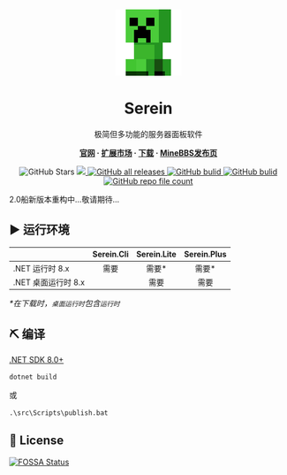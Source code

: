 <br>

<p align="center">
  <img src="src/Sources/logo.png" width="120" style="image-rendering: pixelated;">
<h1 align="center">Serein</h1>
<p align="center">
  极简但多功能的服务器面板软件
</p>
<p align="center" style="font-weight: bold;">
  <a href="http://serein.cc">官网</a> · <a href="http://serein.cc">扩展市场</a> · <a
    href="https://github.com/SereinDev/Serein/releases/latest">下载</a> · <a
    href="https://www.minebbs.com/resources/serein.4169/">MineBBS发布页</a>
</p>
<p align="center">
  <img alt="GitHub Stars" src="https://img.shields.io/github/stars/SereinDev/Serein?color=blue">
  <a href="https://github.com/SereinDev/Serein/releases/latest">
    <img src="https://img.shields.io/github/v/release/SereinDev/Serein?color=blue">
  </a>
  <a href="https://github.com/SereinDev/Serein/releases">
    <img alt="GitHub all releases" src="https://img.shields.io/github/downloads/SereinDev/Serein/total?color=blue">
  </a>
  <a href="https://github.com/SereinDev/Serein/actions/workflows/build.yml">
    <img alt="GitHub bulid"
      src="https://img.shields.io/github/actions/workflow/status/SereinDev/Serein/build.yml?branch=main&color=blue">
  </a>
  <a href="https://github.com/SereinDev/Serein">
    <img alt="GitHub bulid" src="https://img.shields.io/github/commit-activity/m/SereinDev/Serein?color=blue">
  </a>
  <a href="https://github.com/SereinDev/Serein">
    <img alt="GitHub repo file count" src="https://img.shields.io/github/languages/code-size/SereinDev/Serein">
  </a>
</p>
</p>

2.0船新版本重构中...敬请期待...

## ▶ 运行环境

|                     | Serein.Cli | Serein.Lite | Serein.Plus |
| ------------------- | :--------: | :---------: | :---------: |
| .NET 运行时 8.x     |    需要    |    需要*    |    需要*    |
| .NET 桌面运行时 8.x |            |    需要     |    需要     |

_*在下载时，`桌面运行时`包含`运行时`_

## ⛏ 编译

[.NET SDK 8.0+](https://dotnet.microsoft.com/zh-cn/download/dotnet)

```sh
dotnet build
```

或

```ps
.\src\Scripts\publish.bat
```

## 📄 License

[![FOSSA Status](https://app.fossa.com/api/projects/git%2Bgithub.com%2FSereinDev%2FSerein.svg?type=large)](https://app.fossa.com/projects/git%2Bgithub.com%2FSereinDev%2FSerein?ref=badge_large)
